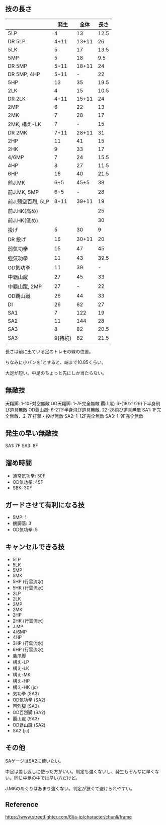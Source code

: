 ## 技の長さ

|                   | 発生    | 全体  | 長さ |
| ----------------- | ------- | ----- | ---- |
| 5LP               | 4       | 13    | 12.5 |
| DR 5LP            | 4+11    | 13+11 | 26   |
| 5LK               | 5       | 17    | 13.5 |
| 5MP               | 5       | 18    | 9.5  |
| DR 5MP            | 5+11    | 18+11 | 24   |
| DR 5MP, 4HP       | 5+11    | -     | 22   |
| 5HP               | 13      | 35    | 19.5 |
| 2LK               | 4       | 15    | 10.5 |
| DR 2LK            | 4+11    | 15+11 | 24   |
| 2MP               | 6       | 22    | 13   |
| 2MK               | 7       | 28    | 17   |
| 2MK, 構え-LK      | 7       | -     | 15   |
| DR 2MK            | 7+11    | 28+11 | 31   |
| 2HP               | 11      | 41    | 15   |
| 2HK               | 9       | 33    | 17   |
| 4/6MP             | 7       | 24    | 15.5 |
| 4HP               | 8       | 27    | 11.5 |
| 6HP               | 16      | 40    | 21.5 |
| 前J.MK            | 6+5     | 45+5  | 38   |
| 前J.MK, 5MP       | 6+5     | -     | 28   |
| 前J.弱空百烈, 5LP | 8+11    | 39+11 | 19   |
| 前J.HK(高め)      |         |       | 25   |
| 前J.HK(低め)      |         |       | 30   |
| 投げ              | 5       | 30    | 9    |
| DR 投げ           | 16      | 30+11 | 20   |
| 弱気功拳          | 15      | 47    | 45   |
| 強気功拳          | 11      | 43    | 39.5 |
| OD気功拳          | 11      | 39    | -    |
| 中覇山蹴          | 27      | 45    | 33   |
| 中覇山蹴, 2MP     | 27      | -     | 22   |
| OD覇山蹴          | 26      | 44    | 33   |
| DI                | 26      | 62    | 27   |
| SA1               | 7       | 122   | 19   |
| SA2               | 11      | 144   | 28   |
| SA3               | 8       | 82    | 20.5 |
| SA3               | 9(持続) | 82    | 21.5 |

長さは前に出ている足のトレモの線の位置。

ちなみに小パンを1とすると、端まで10.85くらい。

大足が短い。中足のちょっと先にしか当たらない。

## 無敵技

天翔脚: 1-10F対空無敵
OD天翔脚: 1-7F完全無敵
覇山蹴: 6-{18/21/26}下半身飛び道具無敵
OD覇山蹴: 6-21下半身飛び道具無敵, 22-28飛び道具無敵
SA1: 1F完全無敵、2-7F打撃・投げ無敵
SA2: 1-12F完全無敵
SA3: 1-9F完全無敵

## 発生の早い無敵技

SA1: 7F
SA3: 8F

## 溜め時間

- 通常気功拳: 50F
- OD気功拳: 45F
- SBK: 30F

## ガードさせて有利になる技

- 5MP: 1
- 鶴脚落: 3
- OD気功拳: 5

## キャンセルできる技

- 5LP
- 5LK
- 5MP
- 5MK
- 5HP (行雲流水)
- 5HK (行雲流水)
- 2LP
- 2LK
- 2MP
- 2MK
- 2HP
- 2HK (行雲流水)
- J.MP
- 4/6MP
- 4HP
- 3HP (行雲流水)
- 6HP (行雲流水)
- 鷹爪脚
- 構え-LP
- 構え-LK
- 構え-MK
- 構え-HP
- 構え-HK (jc)
- 気功拳 (SA3)
- OD気功拳 (SA2)
- 百烈脚 (SA3)
- OD百烈脚 (SA2)
- 覇山蹴 (SA3)
- OD覇山蹴 (SA2)
- SA2 (jc)

## その他

SAゲージはSA2に使いたい。

中足は差し返しに使った方がいい。判定も強くないし、発生もそんなに早くない。同じ中足の中では早い方だけど。

J.MKのめくりはあまり強くない。判定が狭くて避けられやすい。

## Reference

https://www.streetfighter.com/6/ja-jp/character/chunli/frame
